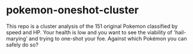 # pokemon-oneshot-cluster
This repo is a cluster analysis of the 151 original Pokemon classified by speed and HP. Your health is low and you want to see the viability of 'hail-marying' and trying to one-shot your foe. Against which Pokémon you can safely do so?

